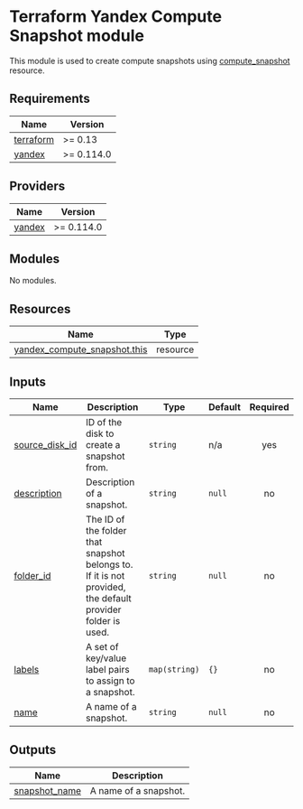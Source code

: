 # Terraform Yandex Compute Snapshot module

This module is used to create compute snapshots using [compute_snapshot](https://registry.terraform.io/providers/yandex-cloud/yandex/latest/docs/resources/compute_snapshot) resource.

<!-- BEGINNING OF PRE-COMMIT-TERRAFORM DOCS HOOK -->
## Requirements

| Name | Version |
|------|---------|
| <a name="requirement_terraform"></a> [terraform](#requirement\_terraform) | >= 0.13 |
| <a name="requirement_yandex"></a> [yandex](#requirement\_yandex) | >= 0.114.0 |

## Providers

| Name | Version |
|------|---------|
| <a name="provider_yandex"></a> [yandex](#provider\_yandex) | >= 0.114.0 |

## Modules

No modules.

## Resources

| Name | Type |
|------|------|
| [yandex_compute_snapshot.this](https://registry.terraform.io/providers/yandex-cloud/yandex/latest/docs/resources/compute_snapshot) | resource |

## Inputs

| Name | Description | Type | Default | Required |
|------|-------------|------|---------|:--------:|
| <a name="input_source_disk_id"></a> [source\_disk\_id](#input\_source\_disk\_id) | ID of the disk to create a snapshot from. | `string` | n/a | yes |
| <a name="input_description"></a> [description](#input\_description) | Description of a snapshot. | `string` | `null` | no |
| <a name="input_folder_id"></a> [folder\_id](#input\_folder\_id) | The ID of the folder that snapshot belongs to. If it is not provided, the default provider folder is used. | `string` | `null` | no |
| <a name="input_labels"></a> [labels](#input\_labels) | A set of key/value label pairs to assign to a snapshot. | `map(string)` | `{}` | no |
| <a name="input_name"></a> [name](#input\_name) | A name of a snapshot. | `string` | `null` | no |

## Outputs

| Name | Description |
|------|-------------|
| <a name="output_snapshot_name"></a> [snapshot\_name](#output\_snapshot\_name) | A name of a snapshot. |
<!-- END OF PRE-COMMIT-TERRAFORM DOCS HOOK -->
